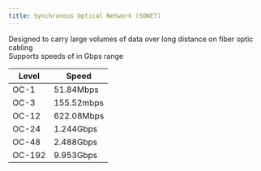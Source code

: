 ```yaml
---
title: Synchronous Optical Network (SONET)
---
```


Designed to carry large volumes of data over long distance on fiber optic cabling  
Supports speeds of in Gbps range

| Level  | Speed      |
| ------ | ---------- |
| OC-1   | 51.84Mbps  |
| OC-3   | 155.52mbps |
| OC-12  | 622.08Mbps |
| OC-24  | 1.244Gbps  |
| OC-48  | 2.488Gbps  |
| OC-192 | 9.953Gbps  |